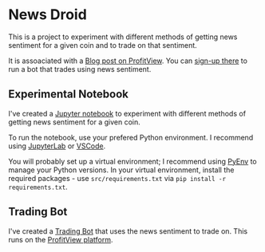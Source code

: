 # News Droid

This is a project to experiment with different methods of getting news sentiment for a given coin and to trade on that sentiment.

It is assoaciated with a [Blog post on ProfitView](https://profitview.net/blog/what-i-learned-when-building-an-ai-news-trading-bot).  You can [sign-up there](https://profitview.net/register) to run a bot that trades using news sentiment.

## Experimental Notebook

I've created a [Jupyter notebook](src/experiment.ipynb) to experiment with different methods of getting news sentiment for a given coin.

To run the notebook, use your prefered Python environment.  I recommend using [JupyterLab](https://jupyter.org/install) or [VSCode](https://code.visualstudio.com/download).

You will probably set up a virtual environment; I recommend using [PyEnv](https://github.com/pyenv/pyenv) to manage your Python versions.  In your virtual environment, install the required packages - use `src/requirements.txt` via `pip install -r requirements.txt`.

## Trading Bot

I've created a [Trading Bot](src/NewsDroid.py) that uses the news sentiment to trade on.  This runs on the [ProfitView platform](https://profitview.net/).

